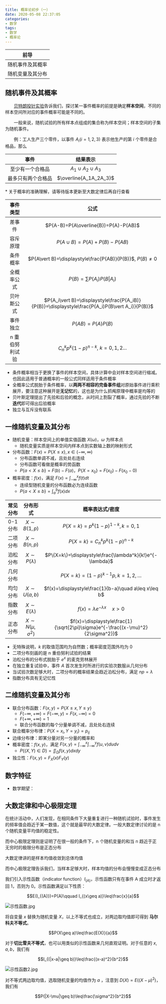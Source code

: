 ```yaml
---
title: 概率论初步（一）
date: 2020-05-08 22:37:05
categories: 
- 数学
tags:
- 数学
- 概率论
---
```


|前导
|:-:
|随机事件及其概率
|随机变量及其分布

## 随机事件及其概率
&emsp;&emsp;[贝特朗投针实验](https://baike.baidu.com/item/%E8%B4%9D%E7%89%B9%E6%9C%97%E6%82%96%E8%AE%BA/9241081)告诉我们，探讨某一事件概率的前提是确定**样本空间**，不同的样本空间所对应的事件概率可能是不同的。

&emsp;&emsp;一般来说，随机试验的所有样本点组成的集合称为样本空间；样本空间的子集为随机事件。

&emsp;&emsp;例：工人生产三个零件，以事件 $A_i(i=1,2,3)$ 表示他生产的第 $i$ 个零件是合格品，那么

|事件|结果表示
|:-:|:-:
|至少有一个合格品|$A_1\cup A_2\cup A_3$
|最多只有两个合格品|$\overline{A_1A_2A_3}$

\* 关于概率的准确理解，请等待版本更新至大数定律后再自行查看

|事件类型|公式
|:-:|:-:
|差事件|$P(A-B)=P(A\overline{B})=P(A)-P(AB)$
|容斥原理|$P(A\cup B)=P(A)+P(B)-P(AB)$
|条件概率|$P(A\vert B)=\displaystyle\frac{P(AB)}{P(B)}$, $P(B)\ne0$
|全概率公式|$P(B)=\sum{P(A_i)P(B\vert A_i)}$
|贝叶斯公式|$P(A_i\vert B)=\displaystyle\frac{P(A_iB)}{P(B)}=\displaystyle\frac{P(A_i)P(B\vert A_i)}{P(B)}$
|事件独立|$P(AB)=P(A)P(B)$
|n 重伯努利试验|$C_n^kp^k(1-p)^{n-k}$, $k=0,1,2...$

* 条件概率相当于更换了事件的样本空间，具体计算中会对样本空间进行缩减。也因此适用于普通概率的一般公式同样适用于条件概率
* 全概率公式脱胎于条件概率，以**两两不相容的完备事件组**对原始事件进行乘积展开，要注意这种展开是**无记忆**的，这也是为什么抓阄原理中概率是均等的
* 贝叶斯定理提出了先验和后验的概念，从时间上割裂了概率，通过先验的不断**迭代**即可得出后验概率
* 独立与互斥没有联系

## 一维随机变量及其分布
* 随机变量：样本空间上的单值实值函数 $X(\omega)$，$\omega$ 为样本点
  * 随机变量实质是样本空间内样本点到实数轴上数的映射形式
* 分布函数：$F(x)=P\{X\leq x\}, x\in(-\infty, \infty)$
  * 分布函数单调不减，且处处右连续
  * 分布函数可看做是概率的势函数
  * $P\{a<X\leq b\}=F(b)-F(a)$，$P\{X=x_0\}=F(x_0)-F(x_0-0)$
* 概率密度：$f(x)$，满足 $F(x)=\displaystyle\int_{-\infty}^xf(t)dt$
  * 连续型随机变量的分布函数必为连续函数
  * $P\{a<X\leq b\}=\displaystyle\int_a^bf(x)dx$

|常见分布|分布形式|概率表达式/密度
|:-:|:-:|:-:
|0-1 分布|$X\sim B(1,p)$|$P\{X=k\}=p^k(1-p)^{1-k},k=0,1$
|二项分布|$X\sim B(n,p)$|$P\{X=k\}=C_n^kp^k(1-p)^{n-k}$
|泊松分布|$X\sim P(\lambda)$|$P\{X=k\}=\displaystyle\frac{\lambda^k}{k!}e^{-\lambda}$
|几何分布||$P\{X=k\}=(1-p)^{k-1}p,k=1,2,\dots$
|均匀分布|$X\sim U(a,b)$|$f(x)=\displaystyle\frac{1}{b-a}\quad a\leq x\leq b$
|指数分布|$X\sim E(\lambda)$|$f(x)=\lambda e^{-\lambda x}\quad x>0$
|正态分布|$X\sim N(\mu,\sigma^2)$|$f(x)=\displaystyle\frac{1}{\sqrt{2\pi}\sigma}e^{-\frac{(x-\mu)^2}{2\sigma^2}}$

* 无特殊说明，$k$ 的取值范围均为自然数；概率密度范围外均为 0
* 二项分布刻画的是 n 重伯努利试验的结果
* 泊松分布的分布式脱胎于 $e^x$ 的麦克劳林展开
* 在独立重复试验中，事件 $A$ 首次发生时所进行的实验次数服从几何分布
* 当试验次数足够大时，二项分布的概率结果会趋近泊松分布，满足 $np=\lambda$
* 指数分布具有无记忆性

## 二维随机变量及其分布
* 联合分布函数：$F(x,y)=P\{X\leq x,Y\leq y\}$
  * $F(-\infty,+\infty)=F(-\infty,y)=F(x,-\infty)=0$
  * $F(+\infty,+\infty)=1$
  * 联合分布函数的每个分量单调不减，且处处右连续
* 联合概率分布律：$P\{X=x_i,Y=y_i\}=p_{ij}$
* 边缘分布律：即某分量对另一分量的概率和
* 概率密度：$f(x,y)$，满足 $F(x,y)=\displaystyle\int_{-\infty}^x\int_{-\infty}^yf(u,v)dudv$
  * $P\{(X,Y)\in D\}=\displaystyle\iint_Df(x,y)dxdy$
* 独立性：$F(x,y)=F_X(x)F_Y(y)$

## 数字特征
* 数学期望：


## 大数定律和中心极限定理
在统计活动中，人们发现，在相同条件下大量重复进行一种随机试验时，事件发生的频率值会趋近于某一数值，这个就是最早的大数定律。一般大数定律讨论的是 n 个随机变量平均值的稳定性。

而中心极限定理则是证明了在很一般的条件下，n 个随机变量的和当 n 趋近于正无穷时的极限分布是正态分布

大数定律讲的是样本均值收敛到总体均值

而中心极限定理告诉我们，当样本足够大时，样本均值的分布会慢慢变成正态分布


我们引入示性函数（indicator function）$I_{(A)}$，示性函数只有在事件 A 成立时才返回 1，否则为 0。示性函数满足以下性质：

$$E(I_{(A)})=P(A)\qquad I_{(x\geq a)}\leq\frac{x}{a}$$

![示性函数.jpg](https://i.loli.net/2020/07/28/y9NZJw5SOibd1WT.jpg)

将自变量 $x$ 替换为随机变量 $X$，以上不等式也成立，对两边取均值即可得到 **马尔科夫不等式**。

$$P(X\geq a)\leq\frac{E(X)}{a}$$

对于**切比雪夫不等式**，也可以用类似的示性函数来几何直观证明。对于任意的 $x,a,b$，我们有

$$I_{(|x-a|\geq b)}\leq\frac{(x-a)^2}{b^2}$$

![示性函数2.jpg](https://i.loli.net/2020/07/28/hlpREAjLGck8maX.jpg)

对不等式两边取均值，选取随机变量的均值作为 $a$ ，注意到 $D(X)=E((X-\mu)^2)$，我们有

$$P(|X-\mu|\geq b)\leq\frac{\sigma^2}{b^2}$$
